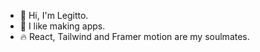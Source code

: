 - 👑 Hi, I'm Legitto.
- 🎯 I like making apps.
- 🔥 React, Tailwind and Framer motion are my soulmates.

<!---
KingLegitto/KingLegitto is a ✨ special ✨ repository because its `README.md` (this file) appears on your GitHub profile.
You can click the Preview link to take a look at your changes.
--->
